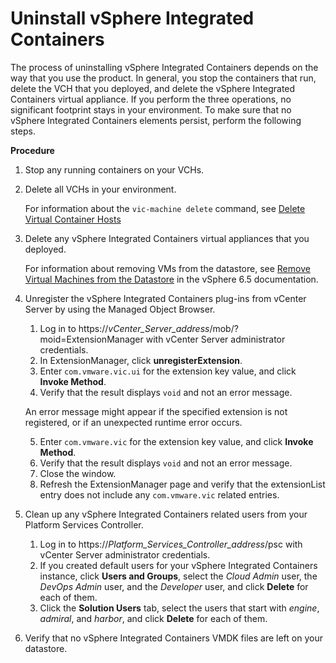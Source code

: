 # Uninstall vSphere Integrated Containers

The process of uninstalling vSphere Integrated Containers depends on the way that you use the product. In general, you stop the containers that run, delete the VCH that you deployed, and delete the vSphere Integrated Containers virtual appliance. If you perform the three operations, no significant footprint stays in your environment. To  make sure that no vSphere Integrated Containers elements persist, perform the following steps.

**Procedure**

1. Stop any running containers on your VCHs.
2. Delete all VCHs in your environment.

	For information about the `vic-machine delete` command, see [Delete Virtual Container Hosts](./remove_vch.md)

3. Delete any vSphere Integrated Containers virtual appliances that you deployed.

	For information about removing VMs from the datastore, see [Remove Virtual Machines from the Datastore](https://docs.vmware.com/en/VMware-vSphere/6.5/com.vmware.vsphere.vm_admin.doc/GUID-40736044-E1F7-48FB-928E-6B00AEF2F1BD.html) in the vSphere 6.5 documentation.

4. Unregister the vSphere Integrated Containers plug-ins from vCenter Server by using the Managed Object Browser.
	1. Log in to https://<i>vCenter_Server_address</i>/mob/?moid=ExtensionManager with vCenter Server administrator credentials.
	2. In ExtensionManager, click **unregisterExtension**.
	3. Enter `com.vmware.vic.ui` for the extension key value, and click **Invoke Method**.
	4. Verify that the result displays `void` and not an error message.

	An error message might appear if the specified extension is not registered, or if an unexpected runtime error occurs.

	5. Enter `com.vmware.vic` for the extension key value, and click **Invoke Method**.
	6. Verify that the result displays `void` and not an error message.
	7. Close the window.
	8. Refresh the ExtensionManager page and verify that the extensionList entry does not include any `com.vmware.vic` related entries.
5. Clean up any vSphere Integrated Containers related users from your Platform Services Controller.
	1. Log in to https://<i>Platform_Services_Controller_address</i>/psc with vCenter Server administrator credentials.
	2. If you created default users for your vSphere Integrated Containers instance, click **Users and Groups**, select the *Cloud Admin* user, the *DevOps Admin* user, and the *Developer* user, and click **Delete** for each of them.
	3. Click the **Solution Users** tab, select the users that start with *engine*, *admiral*, and *harbor*, and click **Delete** for each of them.
6. Verify that no vSphere Integrated Containers VMDK files are left on your datastore.